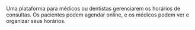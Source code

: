 Uma plataforma para médicos ou dentistas gerenciarem os horários de consultas. Os pacientes podem agendar online, e os médicos podem ver e organizar seus horários.

